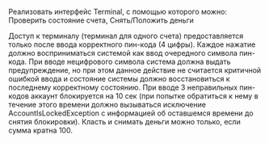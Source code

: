 Реализовать интерфейс Terminal, с помощью которого можно: Проверить состояние счета, Снять/Положить деньги

  Доступ к терминалу (терминал для одного счета) предоставляется только после ввода корректного пин-кода (4 цифры). 
Каждое нажатие должно восприниматься системой как ввод очередного символа пин-кода.
При вводе нецифрового символа система должна выдать предупреждение, но при этом данное
действие не считается критичной ошибкой ввода и состояние системы должно восстановиться
к последнему корректному состоянию.
  При вводе 3 неправильных пин-кодов аккаунт блокируется на 10 сек 
(при попытке обратиться к нему в течение этого времени должно вызываться исключение AccountIsLockedException
c информацией об оставшемся времени до снятия блокировки).
  Класть и снимать деньги можно только, если сумма кратна 100.
